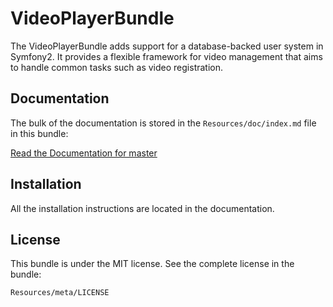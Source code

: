 VideoPlayerBundle
=================

The VideoPlayerBundle adds support for a database-backed user system in Symfony2.
It provides a flexible framework for video management that aims to handle
common tasks such as video registration.

Documentation
-------------

The bulk of the documentation is stored in the `Resources/doc/index.md`
file in this bundle:

[Read the Documentation for master](https://github.com/Lifeinthecloud/VideoPlayerBundle/blob/master/Resources/doc/index.md)


Installation
------------

All the installation instructions are located in the documentation.

License
-------

This bundle is under the MIT license. See the complete license in the bundle:

    Resources/meta/LICENSE